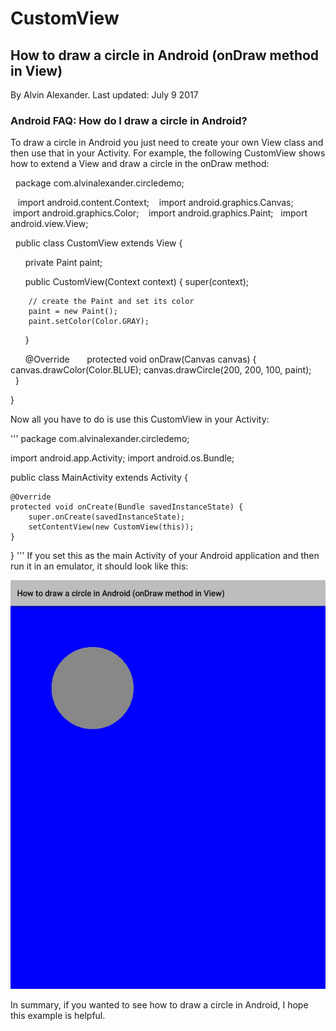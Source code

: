 # CustomView
## How to draw a circle in Android (onDraw method in View)

By Alvin Alexander. 
Last updated: July 9 2017
### Android FAQ: How do I draw a circle in Android?

To draw a circle in Android you just need to create your own View class and then use that in your Activity. For example, the following CustomView shows how to extend a View and draw a circle in the onDraw method:

    package com.alvinalexander.circledemo;

    import android.content.Context;
    import android.graphics.Canvas;
    import android.graphics.Color;
    import android.graphics.Paint;
    import android.view.View;

    public class CustomView extends View {
    
        private Paint paint;

        public CustomView(Context context) {
        super(context);

        // create the Paint and set its color        
        paint = new Paint();
        paint.setColor(Color.GRAY);
        }

        @Override
        protected void onDraw(Canvas canvas) {
        canvas.drawColor(Color.BLUE);
        canvas.drawCircle(200, 200, 100, paint);
        }

}

Now all you have to do is use this CustomView in your Activity:

''' package com.alvinalexander.circledemo;

import android.app.Activity;
import android.os.Bundle;

public class MainActivity extends Activity {

    @Override
    protected void onCreate(Bundle savedInstanceState) {
        super.onCreate(savedInstanceState);
        setContentView(new CustomView(this));
    }

}
'''
If you set this as the main Activity of your Android application and then run it in an emulator, it should look like this:

![](https://github.com/MrKhantee/customview/blob/project/2017_08_08_12.34.12.jpg)

In summary, if you wanted to see how to draw a circle in Android, I hope this example is helpful.
